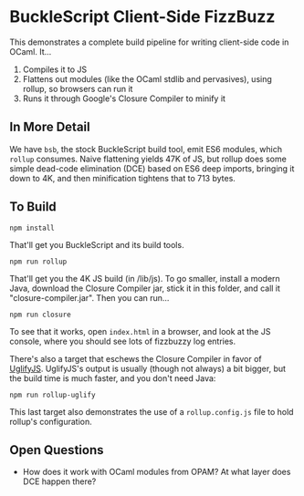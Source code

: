 # BuckleScript Client-Side FizzBuzz

This demonstrates a complete build pipeline for writing client-side code in OCaml. It...

1. Compiles it to JS
2. Flattens out modules (like the OCaml stdlib and pervasives), using rollup, so browsers can run it
3. Runs it through Google's Closure Compiler to minify it

## In More Detail

We have `bsb`, the stock BuckleScript build tool, emit ES6 modules, which `rollup` consumes. Naive flattening yields 47K of JS, but rollup does some simple dead-code elimination (DCE) based on ES6 deep imports, bringing it down to 4K, and then minification tightens that to 713 bytes.

## To Build
```
npm install
```

That'll get you BuckleScript and its build tools.

```
npm run rollup
```

That'll get you the 4K JS build (in /lib/js). To go smaller, install a modern Java, download the Closure Compiler jar, stick it in this folder, and call it "closure-compiler.jar". Then you can run...

```
npm run closure
```

To see that it works, open `index.html` in a browser, and look at the JS console, where you should see lots of fizzbuzzy log entries.

There's also a target that eschews the Closure Compiler in favor of [UglifyJS](http://lisperator.net/uglifyjs/). UglifyJS's output is usually (though not always) a bit bigger, but the build time is much faster, and you don't need Java:

```
npm run rollup-uglify
```

This last target also demonstrates the use of a `rollup.config.js` file to hold rollup's configuration.

## Open Questions
* How does it work with OCaml modules from OPAM? At what layer does DCE happen there?
